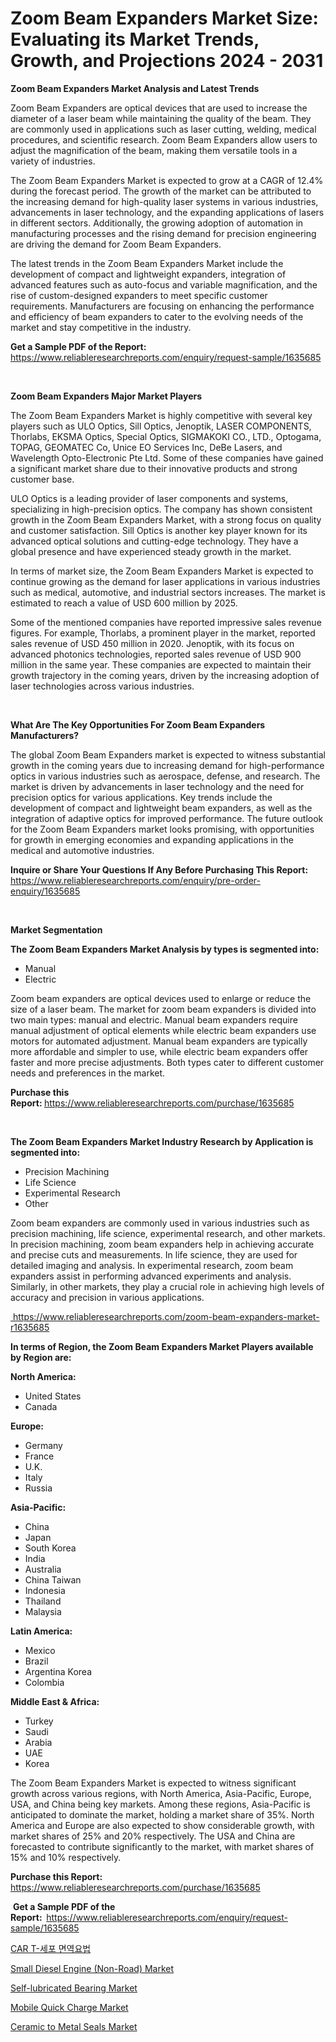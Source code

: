 <p><h1>Zoom Beam Expanders Market Size: Evaluating its Market Trends, Growth, and Projections 2024 - 2031</h1></p><p><strong>Zoom Beam Expanders Market Analysis and Latest Trends</strong></p>
<p><p>Zoom Beam Expanders are optical devices that are used to increase the diameter of a laser beam while maintaining the quality of the beam. They are commonly used in applications such as laser cutting, welding, medical procedures, and scientific research. Zoom Beam Expanders allow users to adjust the magnification of the beam, making them versatile tools in a variety of industries.</p><p>The Zoom Beam Expanders Market is expected to grow at a CAGR of 12.4% during the forecast period. The growth of the market can be attributed to the increasing demand for high-quality laser systems in various industries, advancements in laser technology, and the expanding applications of lasers in different sectors. Additionally, the growing adoption of automation in manufacturing processes and the rising demand for precision engineering are driving the demand for Zoom Beam Expanders.</p><p>The latest trends in the Zoom Beam Expanders Market include the development of compact and lightweight expanders, integration of advanced features such as auto-focus and variable magnification, and the rise of custom-designed expanders to meet specific customer requirements. Manufacturers are focusing on enhancing the performance and efficiency of beam expanders to cater to the evolving needs of the market and stay competitive in the industry.</p></p>
<p><strong>Get a Sample PDF of the Report:&nbsp;</strong> <a href="https://www.reliableresearchreports.com/enquiry/request-sample/1635685">https://www.reliableresearchreports.com/enquiry/request-sample/1635685</a></p>
<p>&nbsp;</p>
<p><strong>Zoom Beam Expanders Major Market Players</strong></p>
<p><p>The Zoom Beam Expanders Market is highly competitive with several key players such as ULO Optics, Sill Optics, Jenoptik, LASER COMPONENTS, Thorlabs, EKSMA Optics, Special Optics, SIGMAKOKI CO., LTD., Optogama, TOPAG, GEOMATEC Co, Unice EO Services Inc, DeBe Lasers, and Wavelength Opto-Electronic Pte Ltd. Some of these companies have gained a significant market share due to their innovative products and strong customer base.</p><p>ULO Optics is a leading provider of laser components and systems, specializing in high-precision optics. The company has shown consistent growth in the Zoom Beam Expanders Market, with a strong focus on quality and customer satisfaction. Sill Optics is another key player known for its advanced optical solutions and cutting-edge technology. They have a global presence and have experienced steady growth in the market.</p><p>In terms of market size, the Zoom Beam Expanders Market is expected to continue growing as the demand for laser applications in various industries such as medical, automotive, and industrial sectors increases. The market is estimated to reach a value of USD 600 million by 2025.</p><p>Some of the mentioned companies have reported impressive sales revenue figures. For example, Thorlabs, a prominent player in the market, reported sales revenue of USD 450 million in 2020. Jenoptik, with its focus on advanced photonics technologies, reported sales revenue of USD 900 million in the same year. These companies are expected to maintain their growth trajectory in the coming years, driven by the increasing adoption of laser technologies across various industries.</p></p>
<p>&nbsp;</p>
<p><strong>What Are The Key Opportunities For Zoom Beam Expanders Manufacturers?</strong></p>
<p><p>The global Zoom Beam Expanders market is expected to witness substantial growth in the coming years due to increasing demand for high-performance optics in various industries such as aerospace, defense, and research. The market is driven by advancements in laser technology and the need for precision optics for various applications. Key trends include the development of compact and lightweight beam expanders, as well as the integration of adaptive optics for improved performance. The future outlook for the Zoom Beam Expanders market looks promising, with opportunities for growth in emerging economies and expanding applications in the medical and automotive industries.</p></p>
<p><strong>Inquire or Share Your Questions If Any Before Purchasing This Report:</strong> <a href="https://www.reliableresearchreports.com/enquiry/pre-order-enquiry/1635685">https://www.reliableresearchreports.com/enquiry/pre-order-enquiry/1635685</a></p>
<p>&nbsp;</p>
<p><strong>Market Segmentation</strong></p>
<p><strong>The Zoom Beam Expanders Market Analysis by types is segmented into:</strong></p>
<p><ul><li>Manual</li><li>Electric</li></ul></p>
<p><p>Zoom beam expanders are optical devices used to enlarge or reduce the size of a laser beam. The market for zoom beam expanders is divided into two main types: manual and electric. Manual beam expanders require manual adjustment of optical elements while electric beam expanders use motors for automated adjustment. Manual beam expanders are typically more affordable and simpler to use, while electric beam expanders offer faster and more precise adjustments. Both types cater to different customer needs and preferences in the market.</p></p>
<p><strong>Purchase this Report:&nbsp;</strong><a href="https://www.reliableresearchreports.com/purchase/1635685">https://www.reliableresearchreports.com/purchase/1635685</a></p>
<p>&nbsp;</p>
<p><strong>The Zoom Beam Expanders Market Industry Research by Application is segmented into:</strong></p>
<p><ul><li>Precision Machining</li><li>Life Science</li><li>Experimental Research</li><li>Other</li></ul></p>
<p><p>Zoom beam expanders are commonly used in various industries such as precision machining, life science, experimental research, and other markets. In precision machining, zoom beam expanders help in achieving accurate and precise cuts and measurements. In life science, they are used for detailed imaging and analysis. In experimental research, zoom beam expanders assist in performing advanced experiments and analysis. Similarly, in other markets, they play a crucial role in achieving high levels of accuracy and precision in various applications.</p></p>
<p><a href="https://www.reliableresearchreports.com/zoom-beam-expanders-market-r1635685">&nbsp;https://www.reliableresearchreports.com/zoom-beam-expanders-market-r1635685</a></p>
<p><strong>In terms of Region, the Zoom Beam Expanders Market Players available by Region are:</strong></p>
<p>
    <p> <strong> North America: </strong>
        <ul>
            <li>United States</li>
            <li>Canada</li>
        </ul>
        </p> 
    <p> <strong> Europe: </strong>
        <ul>
            <li>Germany</li>
            <li>France</li>
            <li>U.K.</li>
            <li>Italy</li>
            <li>Russia</li>
        </ul>
        </p> 
    <p> <strong> Asia-Pacific: </strong>
        <ul>
            <li>China</li>
            <li>Japan</li>
            <li>South Korea</li>
            <li>India</li>
            <li>Australia</li>
            <li>China Taiwan</li>
            <li>Indonesia</li>
            <li>Thailand</li>
            <li>Malaysia</li>
        </ul>
        </p> 
    <p> <strong> Latin America: </strong>
        <ul>
            <li>Mexico</li>
            <li>Brazil</li>
            <li>Argentina Korea</li>
            <li>Colombia</li>
        </ul>
        </p> 
    <p> <strong> Middle East & Africa: </strong>
        <ul>
            <li>Turkey</li>
            <li>Saudi</li>
            <li>Arabia</li>
            <li>UAE</li>
            <li>Korea</li>
        </ul>
    </p>
    </p>
<p><p>The Zoom Beam Expanders Market is expected to witness significant growth across various regions, with North America, Asia-Pacific, Europe, USA, and China being key markets. Among these regions, Asia-Pacific is anticipated to dominate the market, holding a market share of 35%. North America and Europe are also expected to show considerable growth, with market shares of 25% and 20% respectively. The USA and China are forecasted to contribute significantly to the market, with market shares of 15% and 10% respectively.</p></p>
<p><strong>Purchase this Report: </strong><a href="https://www.reliableresearchreports.com/purchase/1635685">https://www.reliableresearchreports.com/purchase/1635685</a></p>
<p>&nbsp;<strong>Get a Sample PDF of the Report:&nbsp;&nbsp;</strong><a href="https://www.reliableresearchreports.com/enquiry/request-sample/1635685">https://www.reliableresearchreports.com/enquiry/request-sample/1635685</a></p>
<p><strong></strong></p>
<p><p><a href="https://github.com/kein8762/Market-Research-Report-List-1/blob/main/686693783446.md">CAR T-세포 면역요법</a></p><p><a href="https://github.com/JennyferFeil2023/Market-Research-Report-List-1/blob/main/small-diesel-engine-non-road-market.md">Small Diesel Engine (Non-Road) Market</a></p><p><a href="https://github.com/RoccoManning/Market-Research-Report-List-5/blob/main/self-lubricated-bearing-market.md">Self-lubricated Bearing Market</a></p><p><a href="https://issuu.com/reportprime-2/docs/mobile-quick-charge-market-size-2030.pptx">Mobile Quick Charge Market</a></p><p><a href="https://issuu.com/reportprime-2/docs/ceramic-to-metal-seals-market-size-2030.pptx">Ceramic to Metal Seals Market</a></p></p>